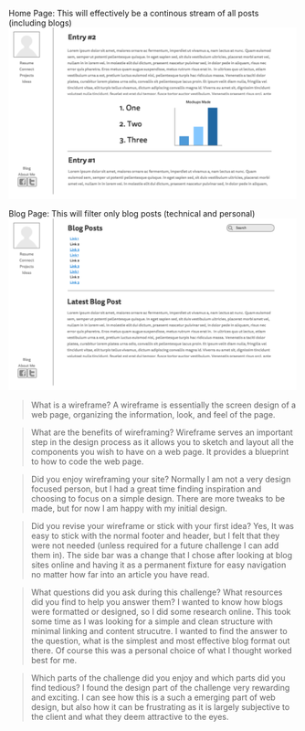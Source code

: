 Home Page: This will effectively be a continous stream of all posts (including blogs)
![Wireframe-Index](imgs/wireframe-index.png "Wireframe-Index")

Blog Page: This will filter only blog posts (technical and personal)
![Wireframe-Blog-Index](imgs/wireframe-blog-index.png "Wireframe-Blog-Index")

>What is a wireframe?
A wireframe is essentially the screen design of a web page, organizing the information, look, and feel of the page.

>What are the benefits of wireframing?
Wireframe serves an important step in the design process as it allows you to sketch and layout all the components you wish to have on a web page. It provides a blueprint to how to code the web page.

>Did you enjoy wireframing your site?
Normally I am not a very design focused person, but I had a great time finding inspiration and choosing to focus on a simple design. There are more tweaks to be made, but for now I am happy with my initial design.

>Did you revise your wireframe or stick with your first idea?
Yes, It was easy to stick with the normal footer and header, but I felt that they were not needed (unless required for a future challenge I can add them in). The side bar was a change that I chose after looking at blog sites online and having it as a permanent fixture for easy navigation no matter how far into an article you have read.

>What questions did you ask during this challenge? What resources did you find to help you answer them?
I wanted to know how blogs were formatted or designed, so I did some research online. This took some time as I was looking for a simple and clean structure with minimal linking and content strucutre. I wanted to find the answer to the question, what is the simplest and most effective blog format out there. Of course this was a personal choice of what I thought worked best for me.

>Which parts of the challenge did you enjoy and which parts did you find tedious?
I found the design part of the challenge very rewarding and exciting. I can see how this is a such a emerging part of web design, but also how it can be frustrating as it is largely subjective to the client and what they deem attractive to the eyes.